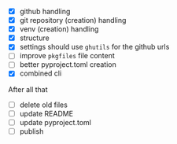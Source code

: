 - [x] github handling
- [x] git repository (creation) handling
- [x] venv (creation) handling
- [x] structure
- [x] settings should use `ghutils` for the github urls
- [ ] improve `pkgfiles` file content
- [ ] better pyproject.toml creation
- [x] combined cli

After all that
- [ ] delete old files
- [ ] update README
- [ ] update pyproject.toml
- [ ] publish
